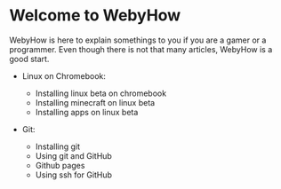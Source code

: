 # Welcome to WebyHow
WebyHow is here to explain somethings to you if you are a gamer or a programmer.
Even though there is not that many articles, WebyHow is a good start.

- Linux on Chromebook:
    - Installing linux beta on chromebook
    - Installing minecraft on linux beta
    - Installing apps on linux beta

- Git:
    - Installing git
    - Using git and GitHub
    - Github pages
    - Using ssh for GitHub